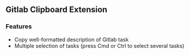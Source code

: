 ## Gitlab Clipboard Extension

### Features

- Copy well-formatted description of Gitlab task
- Multiple selection of tasks (press Cmd or Ctrl to select several tasks)